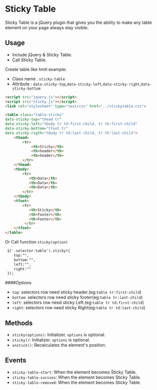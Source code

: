 # Sticky Table

Sticky Table is a jQuery plugin that gives you the ability to make any table element  on your page always stay visible.


## Usage

- Include jQuery & Sticky Table.
- Call Sticky Table.

Create table like hmtl example: 
 - Class name `.sticky-table`  
 - Attribute : `data-sticky-top`,`data-sticky-left`,`data-sticky-right`,`data-sticky-bottom`
```html
<script src="jquery.js"></script>
<script src="sticky.js"></script>
<link rel="stylesheet" type="text/css" href="../stickytable.css">

<table class="table-sticky" 
data-sticky-top="thead tr" 
data-sticky-left="tbody tr td:first-child, tr th:first-child"  
data-sticky-bottom="tfoot tr" 
data-sticky-rigth="tbody tr td:last-child, tr th:last-child">
    <thead>
        <tr>
            <th>Sticky</th>
            <th>header</th>
            <th>header</th>
        </tr>
    </thead>
    <tbody>
        <tr>
           <th>Data</th>
           <th>Data</th>
           <th>Data</th>
        </tr>
    </tbody>
    <tfoot>
        <tr>
           <th>Sticky</th>
           <th>Footer</th>
           <th>Footer</th>
         </tr>
    </tfoot>
</table>
```
Or Call function `sticky(option)`
```html
 $('.selector-table').sticky({
    top:"",
    bottom:"",
    left:"",
    right:""
 });
```
 ####Options 
  - `top`: selectors row need sticky header.(eg:`table tr:first-child`)<br>
  - `bottom`: selectors row need sticky footer(eg:`table tr:last-child`)<br>
  - `left`: selectors row need sticky Left.(eg:`table tr td:first-child`)<br>
  - `right`: selectors row need sticky Right(eg:`table tr td:last-child`)<br>

## Methods

- `sticky(options)`: Initializer. `options` is optional.
- `sticky()`: Initializer. `options` is optional.
- `unstick()`: Recalculates the element's position.

## Events

- `sticky-table-start`: When the element becomes Sticky Table.
- `sticky-table-sucsses`: When the element becomes Sticky Table.
- `sticky-table-removed`: When the element becomes Sticky Table.
